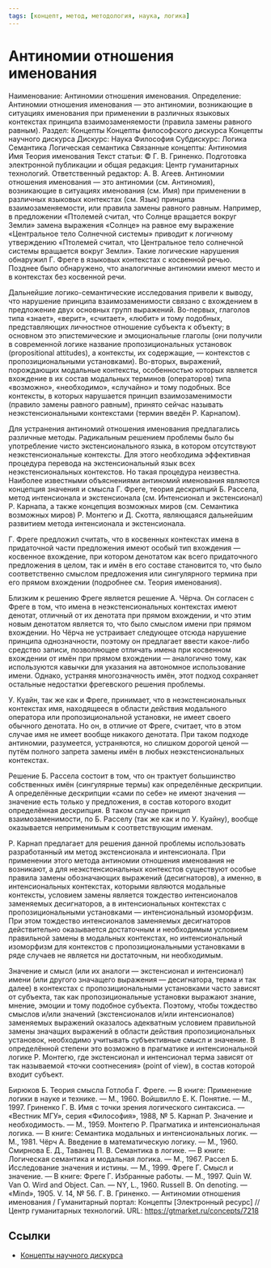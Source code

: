 ```yaml
---
tags: [концепт, метод, методология, наука, логика]
---
```

# Антиномии отношения именования

Наименование: Антиномии отношения именования.
Определение: Антиномии отношения именования — это антиномии, возникающие в ситуациях именования при применении в различных языковых контекстах принципа взаимозаменяемости (правила замены равного равным).
Раздел: Концепты  Концепты философского дискурса Концепты научного дискурса
Дискурс: Наука Философия
Субдискурс: Логика
Семантика  Логическая семантика
Связанные концепты: Антиномия Имя Теория именования
Текст статьи: © Г. В. Гриненко. Подготовка электронной публикации и общая редакция: Центр гуманитарных технологий. Ответственный редактор: А. В. Агеев.
Антиномии отношения именования — это антиномии (см. Антиномия), возникающие в ситуациях именования (см. Имя) при применении в различных языковых контекстах (см. Язык) принципа взаимозаменяемости, или правила замены равного равным. Например, в предложении «Птолемей считал, что Солнце вращается вокруг Земли» замена выражения «Солнце» на равное ему выражение «Центральное тело Солнечной системы» приводит к логичному утверждению «Птолемей считал, что Центральное тело солнечной системы вращается вокруг Земли». Такие логические нарушения обнаружил Г. Фреге в языковых контекстах с косвенной речью. Позднее было обнаружено, что аналогичные антиномии имеют место и в контекстах без косвенной речи.

Дальнейшие логико-семантические исследования привели к выводу, что нарушение принципа взаимозаменимости связано с вхождением в предложение двух основных групп выражений. Во-первых, глаголов типа «знает», «верит», «считает», «любит» и тому подобных, представляющих личностное отношение субъекта к объекту; в основном это эпистемические и эмоциональные глаголы (они получили в современной логике название пропозициональных установок (propositional attitudes), а контексты, их содержащие, — контекстов с пропозициональными установками). Во-вторых, выражений, порождающих модальные контексты, особенностью которых является вхождение в их состав модальных терминов (операторов) типа «возможно», «необходимо», «случайно» и тому подобных. Все контексты, в которых нарушается принцип взаимозаменимости (правило замены равного равным), принято сейчас называть неэкстенсиональными контекстами (термин введён Р. Карнапом).

Для устранения антиномий отношения именования предлагались различные методы. Радикальным решением проблемы было бы употребление чисто экстенсионального языка, в котором отсутствуют неэкстенсиональные контексты. Для этого необходима эффективная процедура перевода на экстенсиональный язык всех неэкстенсиональных контекстов. Но такая процедура неизвестна. Наиболее известными объяснениями антиномий именования являются концепция значения и смысла Г. Фреге, теория дескрипций Б. Рассела, метод интенсионала и экстенсионала (см. Интенсионал и экстенсионал) Р. Карнапа, а также концепция возможных миров (см. Семантика возможных миров) Р. Монтегю и Д. Скотта, являющаяся дальнейшим развитием метода интенсионала и экстенсионала.

Г. Фреге предложил считать, что в косвенных контекстах имена в придаточной части предложения имеют особый тип вхождения — косвенное вхождение, при котором денотатом как всего придаточного предложения в целом, так и имён в его составе становится то, что было соответственно смыслом предложения или сингулярного термина при его прямом вхождении (подробнее см. Теория именования).

Близким к решению Фреге является решение А. Чёрча. Он согласен с Фреге в том, что имена в неэкстенсиональных контекстах имеют денотат, отличный от их денотата при прямом вхождении, и что этим новым денотатом является то, что было смыслом имени при прямом вхождении. Но Чёрча не устраивает следующее отсюда нарушение принципа однозначности, поэтому он предлагает ввести какое-либо средство записи, позволяющее отличать имена при косвенном вхождении от имён при прямом вхождении — аналогично тому, как используются кавычки для указания на автономное использование имени. Однако, устраняя многозначность имён, этот подход сохраняет остальные недостатки фрегевского решения проблемы.

У. Куайн, так же как и Фреге, принимает, что в неэкстенсиональных контекстах имя, находящееся в области действия модального оператора или пропозициональной установки, не имеет своего обычного денотата. Но он, в отличие от Фреге, считает, что в этом случае имя не имеет вообще никакого денотата. При таком подходе антиномии, разумеется, устраняются, но слишком дорогой ценой — путём полного запрета замены имён в любых неэкстенсиональных контекстах.

Решение Б. Рассела состоит в том, что он трактует большинство собственных имён (сингулярные термы) как определённые дескрипции. А определённые дескрипции «сами по себе» не имеют значения — значение есть только у предложения, в состав которого входит определённая дескрипция. В таком случае принцип взаимозаменимости, по Б. Расселу (так же как и по У. Куайну), вообще оказывается неприменимым к соответствующим именам.

Р. Карнап предлагает для решения данной проблемы использовать разработанный им метод экстенсионала и интенсионала. При применении этого метода антиномии отношения именования не возникают, а для неэкстенсиональных контекстов существуют особые правила замены обозначающих выражений (десигнаторов), а именно, в интенсиональных контекстах, которыми являются модальные контексты, условием замены является тождество интенсионалов заменяемых десигнаторов, а в интенсиональных контекстах с пропозициональными установками — интенсиональный изоморфизм. При этом тождество интенсионалов заменяемых десигнаторов действительно оказывается достаточным и необходимым условием правильной замены в модальных контекстах, но интенсиональный изоморфизм для контекстов с пропозициональными установками в ряде случаев не является ни достаточным, ни необходимым.

Значение и смысл (или их аналоги — экстенсионал и интенсионал) имени (или другого значащего выражения — десигнатора, терма и так далее) в контекстах с пропозициональными установками часто зависят от субъекта, так как пропозициональные установки выражают знание, мнение, эмоции и тому подобное субъекта. Поэтому, чтобы тождество смыслов и/или значений (экстенсионалов и/или интенсионалов) заменяемых выражений оказалось адекватным условием правильной замены значащих выражений в области действия пропозициональных установок, необходимо учитывать субъективные смысл и значение. В определённой степени это возможно в прагматике и интенсиональной логике Р. Монтегю, где экстенсионал и интенсионал терма зависят от так называемой «точки соотнесения» (point of view), в состав которой входит субъект.

Бирюков Б. Теория смысла Готлоба Г. Фреге. — В книге: Применение логики в науке и технике. — М., 1960.
Войшвилло Е. К. Понятие. — М., 1997.
Гриненко Г. В. Имя с точки зрения логического синтаксиса. — «Вестник МГУ», серия «Философия», 1988, № 5.
Карнап Р. Значение и необходимость. — М., 1959.
Монтегю Р. Прагматика и интенсиональная логика. — В книге: Семантика модальных и интенсиональных логик. — М., 1981.
Чёрч А. Введение в математическую логику. — М., 1960.
Смирнова Е. Д., Таванец П. В. Семантика в логике. — В книге: Логическая семантика и модальная логика. — М., 1967.
Рассел Б. Исследование значения и истины. — М., 1999.
Фреге Г. Смысл и значение. — В книге: Фреге Г. Избранные работы. — М., 1997.
Quin W. Van О. Wird and Object. Can. — NY, L., 1960.
Russell В. On denoting. — «Mind», 1905. V. 14, № 56.
Г. В. Гриненко. — Антиномии отношения именования / Гуманитарный портал: Концепты [Электронный ресурс] // Центр гуманитарных технологий. URL: <https://gtmarket.ru/concepts/7218>

## Ссылки

* [Концепты научного дискурса](Концепты%20научного%20дискурса.md)
